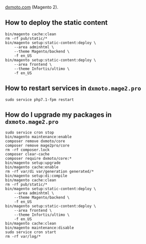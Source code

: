 [dxmoto.com](https://www.dxmoto.com) (Magento 2).

## How to deploy the static content
```posh
bin/magento cache:clean
rm -rf pub/static/*
bin/magento setup:static-content:deploy \
	--area adminhtml \
	--theme Magento/backend \
	-f en_US
bin/magento setup:static-content:deploy \
	--area frontend \
	--theme Infortis/ultimo \
	-f en_US
```

## How to restart services in `dxmoto.mage2.pro`
```
sudo service php7.1-fpm restart
``` 

## How do I upgrade my packages in `dxmoto.mage2.pro` 
```                 
sudo service cron stop             
bin/magento maintenance:enable      
composer remove dxmoto/core
composer remove mage2pro/core
rm -rf composer.lock
composer clear-cache
composer require dxmoto/core:*
bin/magento setup:upgrade
bin/magento cache:enable
rm -rf var/di var/generation generated/*
bin/magento setup:di:compile
bin/magento cache:clean
rm -rf pub/static/*
bin/magento setup:static-content:deploy \
	--area adminhtml \
	--theme Magento/backend \
	-f en_US
bin/magento setup:static-content:deploy \
	--area frontend \
	--theme Infortis/ultimo \
	-f en_US
bin/magento cache:clean
bin/magento maintenance:disable
sudo service cron start
rm -rf var/log/*
```